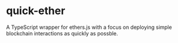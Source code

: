 # quick-ether
A TypeScript wrapper for ethers.js with a focus on deploying simple blockchain interactions as quickly as possble.
